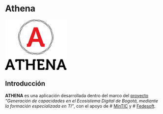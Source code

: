 # Athena

![Athena_Logo](https://github.com/edwannes/Athena/blob/master/unnamed.png)

## Introducción

**ATHENA** es una aplicación desarrollada dentro del marco del [proyecto](https://fedesoft.org/talentobogota/) *“Generación de capacidades en el Ecosistema Digital de Bogotá, mediante la formación especializada en TI”*, con el apoyo de # [MinTIC](http://www.mintic.gov.co/portal/604/w3-channel.html) y # [Fedesoft](https://fedesoft.org/).



